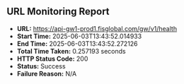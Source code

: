 ## URL Monitoring Report

- **URL:** https://api-gw1-prod1.fisglobal.com/gw/v1/health
- **Start Time:** 2025-06-03T13:43:52.014933
- **End Time:** 2025-06-03T13:43:52.272126
- **Total Time Taken:** 0.257193 seconds
- **HTTP Status Code:** 200
- **Status:** Success
- **Failure Reason:** N/A
